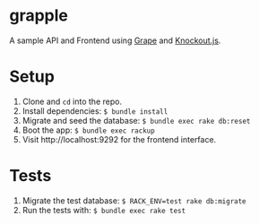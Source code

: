 grapple
=======

A sample API and Frontend using [Grape](https://github.com/intridea/grape) and [Knockout.js](http://knockoutjs.com/).

# Setup

1. Clone and `cd` into the repo.
2. Install dependencies: `$ bundle install`
3. Migrate and seed the database: `$ bundle exec rake db:reset`
4. Boot the app: `$ bundle exec rackup`
5. Visit http://localhost:9292 for the frontend interface.

# Tests

1. Migrate the test database: `$ RACK_ENV=test rake db:migrate`
2. Run the tests with: `$ bundle exec rake test`
